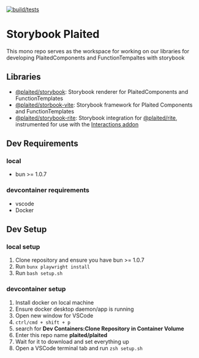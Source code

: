 [![build/tests](https://github.com/plaited/storybook-framework/actions/workflows/tests.yml/badge.svg)](https://github.com/plaited/storybook-framework/actions/workflows/tests.yml)

# Storybook Plaited

This mono repo serves as the workspace for working on our libraries for developing PlaitedComponents and FunctionTempaltes with storybook

## Libraries

- [@plaited/storybook](libs/storybook/README.md): Storybook renderer for PlaitedComponents and FunctionTemplates
- [@plaited/storbook-vite](libs/storbook-vite/README.md): Storybook framework for Plaited Components and FunctionTemplates
- [@plaited/storybook-rite](libs/rite/README.md): Storybook integration for [@plaited/rite](https://github.com/plaited/rite), instrumented for use with the [Interactions addon](https://github.com/storybookjs/storybook/blob/next/code/addons/interactions/README.md)

## Dev Requirements

### local

- bun >= 1.0.7

### devcontainer requirements

- vscode
- Docker

## Dev Setup

### local setup

1. Clone repository and ensure you have bun >= 1.0.7
2. Run `bunx playwright install`
3. Run `bash setup.sh`

### devcontainer setup

1. Install docker on local machine
2. Ensure docker desktop daemon/app is running
3. Open new window for VSCode
4. `ctrl/cmd + shift + p`
5. search for **Dev Containers:Clone Repository in Container Volume**
6. Enter this repo name **plaited/plaited**
7. Wait for it to download and set everything up
8. Open a VSCode terminal tab and run `zsh setup.sh`
